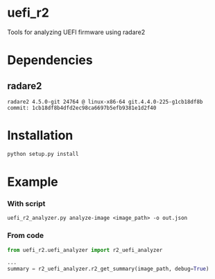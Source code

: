 # uefi_r2

Tools for analyzing UEFI firmware using radare2

# Dependencies

## radare2

```
radare2 4.5.0-git 24764 @ linux-x86-64 git.4.4.0-225-g1cb18df8b
commit: 1cb18df8b4dfd2ec98ca6697b5efb9381e1d2f40
```

# Installation

```bash
python setup.py install
```

# Example

### With script

```
uefi_r2_analyzer.py analyze-image <image_path> -o out.json
```

### From code

```python
from uefi_r2.uefi_analyzer import r2_uefi_analyzer

...
summary = r2_uefi_analyzer.r2_get_summary(image_path, debug=True)
```
